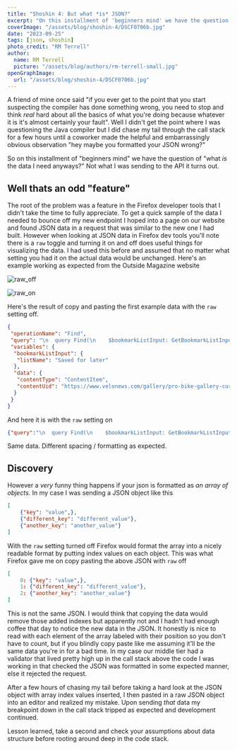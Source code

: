 ```yaml
---
title: "Shoshin 4: But what *is* JSON?"
excerpt: "On this installment of 'beginners mind' we have the question of 'what *is* the data I need anyways?' Not what I was sending to the API it turns out."
coverImage: "/assets/blog/shoshin-4/DSCF0706b.jpg"
date: "2023-09-25"
tags: [json, shoshin]
photo_credit: "RM Terrell"
author:
  name: RM Terrell
  picture: "/assets/blog/authors/rm-terrell-small.jpg"
openGraphImage:
  url: "/assets/blog/shoshin-4/DSCF0706b.jpg"
---
```


A friend of mine once said "if you ever get to the point that you start suspecting the compiler has done something wrong, you need to stop and think *real* hard about all the basics of what you're doing because whatever it is it's almost certainly your fault". Well I didn't get the point where I was questioning the Java compiler but I did chase my tail through the call stack for a few hours until a coworker made the helpful and embarrassingly obvious observation "hey maybe you formatted your JSON wrong?"

So on this installment of "beginners mind" we have the question of "what *is* the data I need anyways?" Not what I was sending to the API it turns out.

## Well thats an odd "feature"

The root of the problem was a feature in the Firefox developer tools that I didn't take the time to fully appreciate. To get a quick sample of the data I needed to bounce off my new endpoint I hoped into a page on our website and found JSON data in a request that was similar to the new one I had built. However when looking at JSON data in Firefox dev tools you'll note there is a `raw` toggle and turning it on and off does useful things for visualizing the data. I had used this before and assumed that no matter what setting you had it on the actual data would be unchanged. Here's an example working as expected from the Outside Magazine website

![raw_off](/assets/blog/shoshin-4/json.PNG)

![raw_on](/assets/blog/shoshin-4/json2.PNG)

Here's the result of copy and pasting the first example data with the `raw` setting off.

```json
{
 "operationName": "Find",
 "query": "\n  query Find(\n    $bookmarkListInput: GetBookmarkListInput!\n    $data: FindOnListInput!\n  ) {\n    bookmarkList(data: $bookmarkListInput) {\n      find(data: $data) {\n        id\n      }\n    }\n  }\n",
 "variables": {
  "bookmarkListInput": {
   "listName": "Saved for later"
  },
  "data": {
   "contentType": "ContentItem",
   "contentUid": "https://www.velonews.com/gallery/pro-bike-gallery-curtis-whites-cyclocross-nationals-winning-trek-boone-disc/"
  }
 }
}
```

And here it is with the `raw` setting on

```json
{"query":"\n  query Find(\n    $bookmarkListInput: GetBookmarkListInput!\n    $data: FindOnListInput!\n  ) {\n    bookmarkList(data: $bookmarkListInput) {\n      find(data: $data) {\n        id\n      }\n    }\n  }\n","variables":{"data":{"contentType":"ContentItem","contentUid":"https://www.velonews.com/gallery/pro-bike-gallery-curtis-whites-cyclocross-nationals-winning-trek-boone-disc/"},"bookmarkListInput":{"listName":"Saved for later"}},"operationName":"Find"}
```

Same data. Different spacing / formatting as expected.

## Discovery

However a _very_ funny thing happens if your json is formatted as _an array of objects_. In my case I was sending a JSON object like this

```json
[
    {"key": "value",},
    {"different_key": "different_value"},
    {"another_key": "another_value"}
]
```

With the `raw` setting turned off Firefox would format the array into a nicely readable format by putting index values on each object. This was what Firefox gave me on copy pasting the above JSON with `raw` off

```json
[
    0: {"key": "value",},
    1: {"different_key": "different_value"},
    2: {"another_key": "another_value"}
]
```

This is not the same JSON. I would think that copying the data would remove those added indexes but apparently not and I hadn't had enough coffee that day to notice the new data in the JSON. It honestly is nice to read with each element of the array labeled with their position so you don't have to count, but if you blindly copy paste like me assuming it'll be the same data you're in for a bad time. In my case our middle tier had a validator that lived pretty high up in the call stack above the code I was working in that checked the JSON was formatted in some expected manner, else it rejected the request.

After a few hours of chasing my tail before taking a hard look at the JSON object with array index values inserted, I then pasted in a raw JSON object into an editor and realized my mistake. Upon sending _that_ data my breakpoint down in the call stack tripped as expected and development continued.

Lesson learned, take a second and check your assumptions about data structure before rooting around deep in the code stack.
